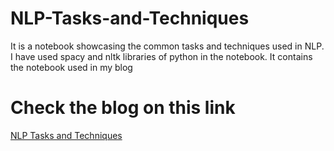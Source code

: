 # NLP-Tasks-and-Techniques
It is a notebook showcasing the common tasks and techniques used in NLP. I have used spacy and nltk libraries of python in the notebook. It contains the notebook used in my blog

# Check the blog on this link
[NLP Tasks and Techniques](https://online.datasciencedojo.com/blogs/nlp-tasks-and-techniques/)

